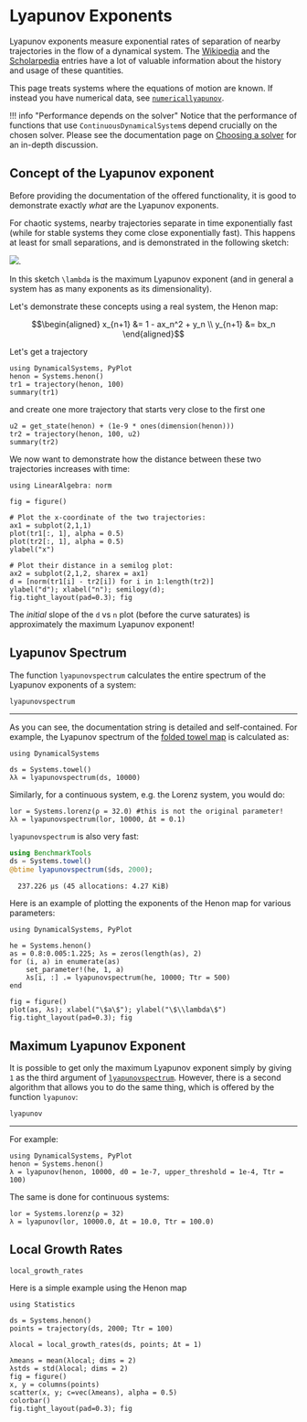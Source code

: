 # Lyapunov Exponents
Lyapunov exponents measure exponential rates of separation of nearby trajectories in the flow
of a dynamical system. The [Wikipedia](https://en.wikipedia.org/wiki/Lyapunov_exponent) and the [Scholarpedia](http://www.scholarpedia.org/article/Lyapunov_exponent) entries have a lot of valuable information about the history and usage of these quantities.

This page treats systems where the equations of motion are known. If instead
you have numerical data, see [`numericallyapunov`](@ref).

!!! info "Performance depends on the solver"
    Notice that the performance of functions that use `ContinuousDynamicalSystem`s depend crucially on the chosen solver. Please see the documentation page on [Choosing a solver](@ref) for an in-depth discussion.

## Concept of the Lyapunov exponent
Before providing the documentation of the offered functionality, it is good to demonstrate exactly *what* are the Lyapunov exponents.

For chaotic systems, nearby trajectories separate in time exponentially fast (while for stable systems they come close exponentially fast). This happens at least for small separations, and is demonstrated in the following sketch:

![](lyapunov.png).

In this sketch ``\lambda`` is the maximum Lyapunov exponent (and in general a system has as many exponents as its dimensionality).

Let's demonstrate these concepts using a real system, the Henon map:
```math
\begin{aligned}
x_{n+1} &= 1 - ax_n^2 + y_n \\
y_{n+1} &= bx_n
\end{aligned}
```
Let's get a trajectory
```@example MAIN
using DynamicalSystems, PyPlot
henon = Systems.henon()
tr1 = trajectory(henon, 100)
summary(tr1)
```
and create one more trajectory that starts very close to the first one
```@example MAIN
u2 = get_state(henon) + (1e-9 * ones(dimension(henon)))
tr2 = trajectory(henon, 100, u2)
summary(tr2)
```

We now want to demonstrate how the distance between these two trajectories increases with time:
```@example MAIN
using LinearAlgebra: norm

fig = figure()

# Plot the x-coordinate of the two trajectories:
ax1 = subplot(2,1,1)
plot(tr1[:, 1], alpha = 0.5)
plot(tr2[:, 1], alpha = 0.5)
ylabel("x")

# Plot their distance in a semilog plot:
ax2 = subplot(2,1,2, sharex = ax1)
d = [norm(tr1[i] - tr2[i]) for i in 1:length(tr2)]
ylabel("d"); xlabel("n"); semilogy(d);
fig.tight_layout(pad=0.3); fig
```

The *initial* slope of the `d` vs `n` plot (before the curve saturates) is approximately the maximum Lyapunov exponent!

## Lyapunov Spectrum

The function `lyapunovspectrum` calculates the entire spectrum of the Lyapunov
exponents of a system:
```@docs
lyapunovspectrum
```
---
As you can see, the documentation string is detailed and self-contained. For example,
the Lyapunov spectrum of the [folded towel map](http://www.scholarpedia.org/article/Hyperchaos)
is calculated as:
```@example MAIN
using DynamicalSystems

ds = Systems.towel()
λλ = lyapunovspectrum(ds, 10000)
```
Similarly, for a continuous system, e.g. the Lorenz system, you would do:
```@example MAIN
lor = Systems.lorenz(ρ = 32.0) #this is not the original parameter!
λλ = lyapunovspectrum(lor, 10000, Δt = 0.1)
```

`lyapunovspectrum` is also very fast:
```julia
using BenchmarkTools
ds = Systems.towel()
@btime lyapunovspectrum($ds, 2000);
```
```
  237.226 μs (45 allocations: 4.27 KiB)
```

Here is an example of plotting the exponents of the Henon map for various parameters:
```@example MAIN
using DynamicalSystems, PyPlot

he = Systems.henon()
as = 0.8:0.005:1.225; λs = zeros(length(as), 2)
for (i, a) in enumerate(as)
    set_parameter!(he, 1, a)
    λs[i, :] .= lyapunovspectrum(he, 10000; Ttr = 500)
end

fig = figure()
plot(as, λs); xlabel("\$a\$"); ylabel("\$\\lambda\$")
fig.tight_layout(pad=0.3); fig
```



## Maximum Lyapunov Exponent
It is possible to get only the maximum Lyapunov exponent simply by giving
`1` as the third argument of [`lyapunovspectrum`](@ref). However, there is a second algorithm that allows you to do the same thing, which is offered by the function `lyapunov`:
```@docs
lyapunov
```
---
For example:
```@example MAIN
using DynamicalSystems, PyPlot
henon = Systems.henon()
λ = lyapunov(henon, 10000, d0 = 1e-7, upper_threshold = 1e-4, Ttr = 100)
```

The same is done for continuous systems:
```@example MAIN
lor = Systems.lorenz(ρ = 32)
λ = lyapunov(lor, 10000.0, Δt = 10.0, Ttr = 100.0)
```

## Local Growth Rates
```@docs
local_growth_rates
```
Here is a simple example using the Henon map
```@example MAIN
using Statistics

ds = Systems.henon()
points = trajectory(ds, 2000; Ttr = 100)

λlocal = local_growth_rates(ds, points; Δt = 1)

λmeans = mean(λlocal; dims = 2)
λstds = std(λlocal; dims = 2)
fig = figure()
x, y = columns(points)
scatter(x, y; c=vec(λmeans), alpha = 0.5)
colorbar()
fig.tight_layout(pad=0.3); fig
```
